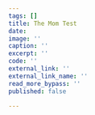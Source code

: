 ```yaml
---
tags: []
title: The Mom Test
date: 
image: ''
caption: ''
excerpt: ''
code: ''
external_link: ''
external_link_name: ''
read_more_bypass: ''
published: false

---
```

